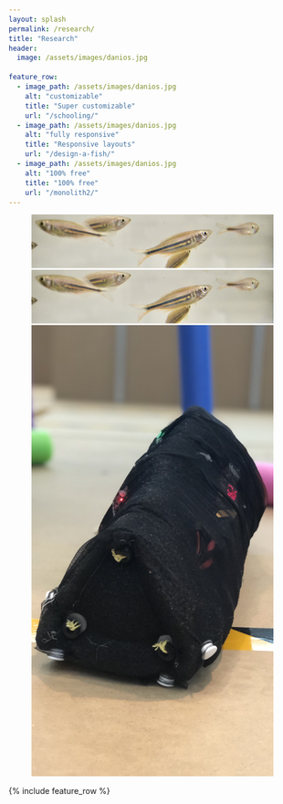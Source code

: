 ```yaml
---
layout: splash
permalink: /research/
title: "Research"
header:
  image: /assets/images/danios.jpg

feature_row:
  - image_path: /assets/images/danios.jpg
    alt: "customizable"
    title: "Super customizable"
    url: "/schooling/"
  - image_path: /assets/images/danios.jpg
    alt: "fully responsive"
    title: "Responsive layouts"
    url: "/design-a-fish/"
  - image_path: /assets/images/danios.jpg
    alt: "100% free"
    title: "100% free"
    url: "/monolith2/"
---
```


<figure class="third">
    <a href="/schooling/"><img src="/assets/images/danios.jpg"></a>
    <a href="/design-a-fish/"><img src="/assets/images/danios.jpg"></a>
    <a href="/monolith/"><img src="/assets/images/monolith.jpeg"></a>
</figure>

{% include feature_row %}